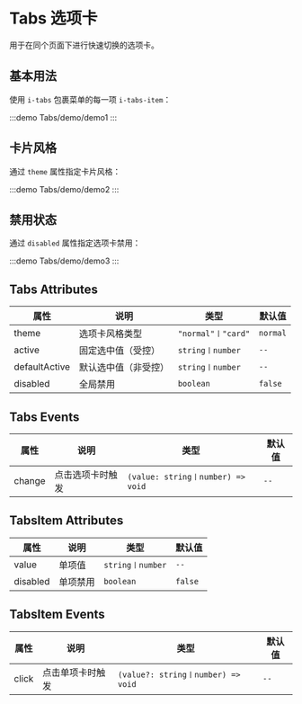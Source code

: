 # Tabs 选项卡

用于在同个页面下进行快速切换的选项卡。

## 基本用法

使用 `i-tabs` 包裹菜单的每一项 `i-tabs-item`：

:::demo
Tabs/demo/demo1
:::

## 卡片风格

通过 `theme` 属性指定卡片风格：

:::demo
Tabs/demo/demo2
:::

## 禁用状态

通过 `disabled` 属性指定选项卡禁用：

:::demo
Tabs/demo/demo3
:::

## Tabs Attributes

| 属性          | 说明                 | 类型               | 默认值   |
| ------------- | -------------------- | ------------------ | -------- |
| theme         | 选项卡风格类型       | `"normal"〡"card"` | `normal` |
| active        | 固定选中值（受控）   | `string〡number`   | `--`     |
| defaultActive | 默认选中值（非受控） | `string〡number`   | `--`     |
| disabled      | 全局禁用             | `boolean`          | `false`  |

## Tabs Events

| 属性   | 说明             | 类型                              | 默认值 |
| ------ | ---------------- | --------------------------------- | ------ |
| change | 点击选项卡时触发 | `(value: string〡number) => void` | `--`   |

## TabsItem Attributes

| 属性     | 说明     | 类型             | 默认值  |
| -------- | -------- | ---------------- | ------- |
| value    | 单项值   | `string〡number` | `--`    |
| disabled | 单项禁用 | `boolean`        | `false` |

## TabsItem Events

| 属性  | 说明             | 类型                               | 默认值 |
| ----- | ---------------- | ---------------------------------- | ------ |
| click | 点击单项卡时触发 | `(value?: string〡number) => void` | `--`   |

